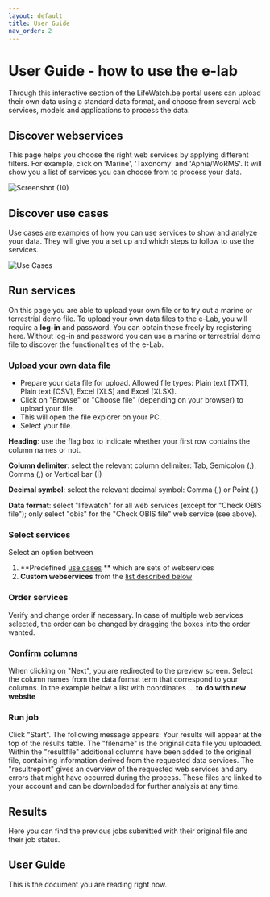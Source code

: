 ```yaml
---
layout: default
title: User Guide
nav_order: 2
---
```


# User Guide - how to use the e-lab
Through this interactive section of the LifeWatch.be portal users can upload their own data using a standard data format, and choose from several web services, models and applications to process the data.

## Discover webservices 
This page helps you choose the right web services by applying different filters. For example, click on 'Marine', 'Taxonomy' and 'Aphia/WoRMS'. It will show you a list of services you can choose from to process your data.

![Screenshot (10)](https://github.com/lifewatch/elab-documentation/assets/144227108/e509df40-7c61-4495-8f90-04427a69eae9)

## Discover use cases 
Use cases are examples of how you can use services to show and analyze your data. They will give you a set up and which steps to follow to use the services. 

![Use Cases](https://github.com/lifewatch/elab-documentation/assets/144227108/f32be554-cf11-4da3-a947-7d7ad4e8fb7d)

## Run services 
On this page you are able to upload your own file or to try out a marine or terrestrial demo file. 
To upload your own data files to the e-Lab, you will require a **log-in** and password. You can obtain these freely by registering here. 
Without log-in and password you can use a marine or terrestrial demo file to discover the functionalities of the e-Lab.

### Upload your own data file

- Prepare your data file for upload. Allowed file types: Plain text [TXT], Plain text [CSV], Excel [XLS] and Excel [XLSX]. 
- Click on "Browse" or "Choose file" (depending on your browser) to upload your file.
- This will open the file explorer on your PC.
- Select your file.

**Heading**: use the flag box to indicate whether your first row contains the column names or not.

**Column delimiter**: select the relevant column delimiter: Tab, Semicolon (;), Comma (,) or Vertical bar (|)

**Decimal symbol**: select the relevant decimal symbol: Comma (,) or Point (.)

**Data format**: select "lifewatch" for all web services (except for "Check OBIS file"); only select "obis" for the "Check OBIS file" web service (see above).

### Select services

Select an option between 
1. **Predefined [use cases](docs/use-cases.md) ** which are sets of webservices
1. **Custom webservices** from the [list described below](docs/web-services-description.md) 

### Order services 
Verify and change order if necessary. In case of multiple web services selected, the order can be changed by dragging the boxes into the order wanted.

### Confirm columns
When clicking on "Next", you are redirected to the preview screen. Select the column names from the data format term that correspond to your columns. In the example below a list with coordinates ... **to do with new website**

### Run job
Click "Start". The following message appears: Your results will appear at the top of the results table. The "filename" is the original data file you uploaded. Within the "resultfile" additional columns have been added to the original file, containing information derived from the requested data services. The "resultreport" gives an overview of the requested web services and any errors that might have occurred during the process. These files are linked to your account and can be downloaded for further analysis at any time. 

## Results 
Here you can find the previous jobs submitted with their original file and their job status.

## User Guide 
This is the document you are reading right now.
